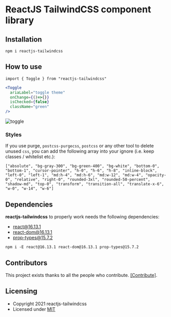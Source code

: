# ReactJS TailwindCSS component library

## Installation
`npm i reactjs-tailwindcss`

## How to use
`import { Toggle } from "reactjs-tailwindcss"`

```jsx
<Toggle 
  ariaLabel="toggle theme" 
  onChange={()=>{}} 
  isChecked={false} 
  className="green"
/>
```
![toggle](https://user-images.githubusercontent.com/3865313/116527542-11827a80-a8db-11eb-8c97-4e9bdfec38e2.gif)

### Styles
If you use purge, `postcss-purgecss`, `postcss` or any other tool to delete unused `css`, you can add the following array into your ignore (i.e. keep classes / whitelist etc.):

```
["absolute", "bg-gray-300", "bg-green-400", "bg-white", "bottom-0", "bottom-1", "cursor-pointer", "h-0", "h-6", "h-8", "inline-block", "left-0", "left-1", "md:h-4", "md:h-6", "md:w-12", "md:w-4", "opacity-0", "relative", "right-0", "rounded-3xl", "rounded-50-percent", "shadow-md", "top-0", "transform", "transition-all", "translate-x-6", "w-0", "w-14", "w-6"]
```
## Dependencies
**reactjs-tailwindcss** to properly work needs the following dependencies:
* react@16.13.1
* react-dom@16.13.1
* prop-types@15.7.2

`npm i -E react@16.13.1 react-dom@16.13.1 prop-types@15.7.2`

## Contributors
This project exists thanks to all the people who contribute. [[Contribute]](https://github.com/gsin11/reactjs-tailwindcss/blob/master/CONTRIBUTING.md).

## Licensing
* Copyright 2021 reactjs-tailwindcss
* Licensed under [MIT](https://github.com/gsin11/reactjs-tailwindcss/blob/master/LICENSE)

